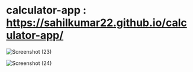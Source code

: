 # calculator-app   :   https://sahilkumar22.github.io/calculator-app/


![Screenshot (23)](https://user-images.githubusercontent.com/104820118/175551740-2ed06344-0cde-4d08-b815-6e20628d7e48.png)

![Screenshot (24)](https://user-images.githubusercontent.com/104820118/175551776-08512a28-e896-4e6b-aeea-d3bf9625b0f3.png)
